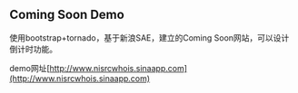 ## Coming Soon Demo

使用bootstrap+tornado，基于新浪SAE，建立的Coming Soon网站，可以设计倒计时功能。

demo网址[http://www.nisrcwhois.sinaapp.com](http://www.nisrcwhois.sinaapp.com)